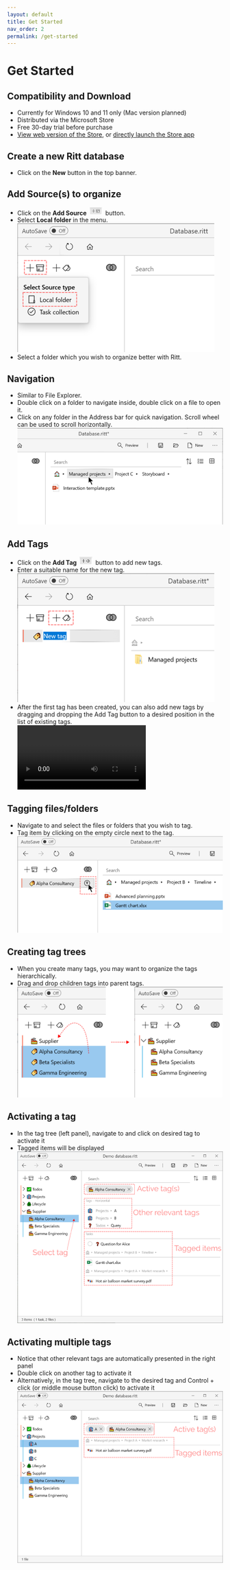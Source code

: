 ```yaml
---
layout: default
title: Get Started
nav_order: 2
permalink: /get-started
---
```


# Get Started

## Compatibility and Download

- Currently for Windows 10 and 11 only (Mac version planned)
- Distributed via the Microsoft Store
- Free 30-day trial before purchase
- [View web version of the Store](https://www.microsoft.com/store/apps/9N020ZXP2Z1G?cid=storebadge&ocid=badge), or [directly launch the Store app](ms-windows-store://pdp/?ProductId=9N020ZXP2Z1G)


## Create a new Ritt database

- Click on the **New** button in the top banner.

## Add Source(s) to organize

- Click on the **Add Source** <img src="img/Button-Add-Source.PNG" alt="Add Source Button" width="30" style="padding: 0px 3px 0px 3px"/> button.
- Select **Local folder** in the menu. <br/>![Add Source](/img/Add-Source.png)
- Select a folder which you wish to organize better with Ritt.

## Navigation

- Similar to File Explorer.
- Double click on a folder to navigate inside, double click on a file to open it.
- Click on any folder in the Address bar for quick navigation. Scroll wheel can be used to scroll horizontally.<br/>![Navigation](/img/Navigation-AddressBar.png)

## Add Tags

- Click on the **Add Tag** <img src="img/Button-Add-Tag.PNG" alt="Add Tag Button" width="30" style="padding: 0px 3px 0px 3px"/> button to add new tags.
- Enter a suitable name for the new tag. <br/>![Add Tag](/img/Add-Tag.png)
- After the first tag has been created, you can also add new tags by dragging and dropping the Add Tag button to a desired position in the list of existing tags. <br/><video src="/img/Media1.mp4"></video>


## Tagging files/folders

- Navigate to and select the files or folders that you wish to tag.
- Tag item by clicking on the empty circle next to the tag. <br/>![Tag File](/img/Tag-File.png)

## Creating tag trees

- When you create many tags, you may want to organize the tags hierarchically.
- Drag and drop children tags into parent tags. <br/>![Drag and drop tags](/img/Tag-tree-drag-and-drop.png)

## Activating a tag

- In the tag tree (left panel), navigate to and click on desired tag to activate it
- Tagged items will be displayed <br/>![Access items](/img/Access-through-tags.png)

## Activating multiple tags

- Notice that other relevant tags are automatically presented in the right panel
- Double click on another tag to activate it
- Alternatively, in the tag tree, navigate to the desired tag and Control + click (or middle mouse button click) to activate it <br/>![Access through multiple tags](/img/Access-through-multiple-tags.png)